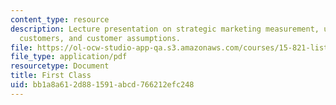 ```yaml
---
content_type: resource
description: Lecture presentation on strategic marketing measurement, understanding
  customers, and customer assumptions.
file: https://ol-ocw-studio-app-qa.s3.amazonaws.com/courses/15-821-listening-to-the-customer-fall-2002/bb1a8a612d881591abcd766212efc248_15_821_02_20first_20class.pdf
file_type: application/pdf
resourcetype: Document
title: First Class
uid: bb1a8a61-2d88-1591-abcd-766212efc248
---
```


